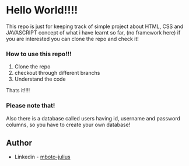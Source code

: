 # Hello World!!!!

This repo is just for keeping track of simple project about HTML, CSS and JAVASCRIPT concept of what i have learnt so far, (no framework here) if you are interested you can clone the repo and check it!

### How to use this repo!!!

1.  Clone the repo
2.  checkout through different branchs
3.  Understand the code

Thats it!!!!

### Please note that!

Also there is a database called users having id, username and password columns, so you have to create your own database!

## Author

- Linkedin - [mboto-julius](https://www.linkedin.com/in/julius-mboto-878961230/)
